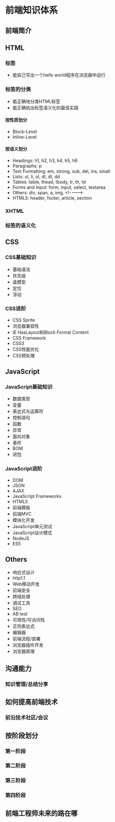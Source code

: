 前端知识体系
=========

## 前端简介

## HTML
### 标签

* 能自己写出一个hello world程序在浏览器中运行

### 标签的分类

* 能正确地分类HTML标签
* 能正确给出标签语义化的最佳实践

#### 按性质划分
 
* Block-Level
* Inline-Level

#### 按语义划分

* Headings: h1, h2, h3, h4, h5, h6
* Paragraphs: p
* Text Formatting: em, strong, sub, del, ins, small
* Lists: ul, li, ol, dl, dt, dd
* Tables: table, thead, tbody, tr, th, td
* Forms and Input: form, input, select, textarea
* Others: div, span, a, img, \<!---->
* HTML5: header, footer, article, section

### XHTML
### 标签的语义化

## CSS
### CSS基础知识

- 基础语法
- 优先级
- 盒模型
- 定位
- 浮动

### CSS进阶

* CSS Sprite
* 浏览器兼容性
* IE HasLayout和Block Format Content
* CSS Framework
* CSS3
* CSS性能优化
* CSS预处理

## JavaScript
### JavaScript基础知识

* 数据类型
* 变量
* 表达式与运算符
* 控制语句
* 函数
* 异常
* 面向对象
* 事件
* BOM
* 闭包

### JavaScript进阶

* DOM
* JSON
* AJAX
* JavaScript Frameworks
* HTML5
* 前端模板
* 前端MVC
* 模块化开发
* JavaScript单元测试
* JavaScript设计模式
* NodeJS
* ES5

## Others

* 响应式设计
* http1.1
* Web移动开发
* 前端安全
* 跨域处理
* 调试工具
* SEO
* AB test
* 可用性/可访问性
* 正则表达式
* 编辑器
* 前端流程/部署
* 浏览器插件开发
* 浏览器原理

## 沟通能力
### 知识管理/总结分享

## 如何提高前端技术
### 前沿技术社区/会议

## 按阶段划分
### 第一阶段
### 第二阶段
### 第三阶段
### 第四阶段

## 前端工程师未来的路在哪